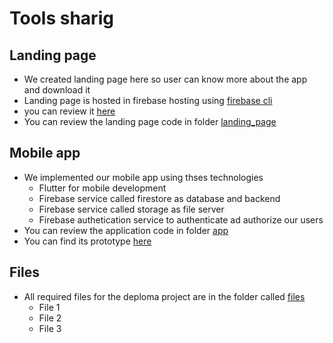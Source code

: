 # Tools sharig
## Landing page

- We created landing page here so user can know more about the app and download it
- Landing page is hosted in firebase hosting using [firebase cli](https://firebase.google.com/docs/cli#install_the_firebase_cli)
- you can review it [here](https://tools-sharing-f91a6.web.app/)
- You can review the landing page code in folder [landing_page](landing_page/)

## Mobile app

- We implemented our mobile app using thses technologies
   + Flutter for mobile development
   + Firebase service called firestore as database and backend
   + Firebase service called storage as file server
   + Firebase authetication service to authenticate ad authorize our users
- You can review the application code in folder [app](app/)
- You can find its prototype [here](https://miro.com/app/board/uXjVMDs6m1E=/?share_link_id=5948056734)


## Files

- All required files for the deploma project are in the folder called [files](files/)
   + File 1
   + File 2
   + File 3

